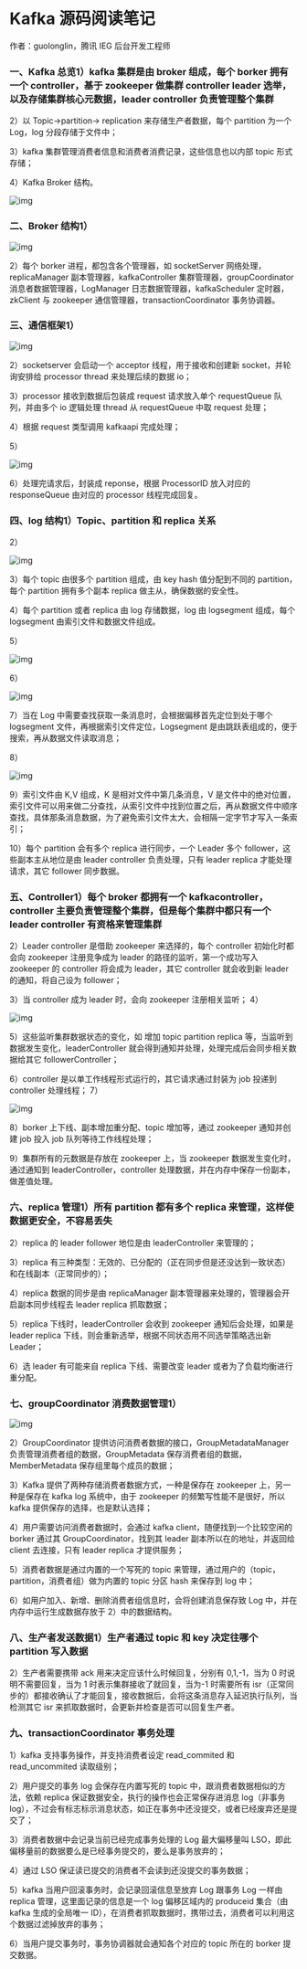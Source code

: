# Kafka 源码阅读笔记

作者：guolonglin，腾讯 IEG 后台开发工程师

### **一、Kafka 总览**1）kafka 集群是由 broker 组成，每个 borker 拥有一个 controller，基于 zookeeper 做集群 controller leader 选举，以及存储集群核心元数据，leader controller 负责管理整个集群

2）以 Topic->partition-> replication 来存储生产者数据，每个 partition 为一个 Log，log 分段存储于文件中；

3）kafka 集群管理消费者信息和消费者消费记录，这些信息也以内部 topic 形式存储；

4）Kafka Broker 结构。

![img](assets/v2-a176b3a0f9a6653e6676d7e2e7bfad9f_1440w.jpg)

### **二、Broker 结构**1）

![img](assets/v2-08b4addcaa904492f0e1cff65842c626_1440w.jpg)

2）每个 borker 进程，都包含各个管理器，如 socketServer 网络处理，replicaManager 副本管理器，kafkaController 集群管理器，groupCoordinator 消息者数据管理器，LogManager 日志数据管理器，kafkaScheduler 定时器，zkClient 与 zookeeper 通信管理器，transactionCoordinator 事务协调器。

### **三、通信框架**1）

![img](assets/v2-58f8d2e60d96853b5f6ba8f89b922c22_1440w.jpg)

2）socketserver 会启动一个 acceptor 线程，用于接收和创建新 socket，并轮询安排给 processor thread 来处理后续的数据 io；

3）processor 接收到数据后包装成 request 请求放入单个 requestQueue 队列，并由多个 io 逻辑处理 thread 从 requestQueue 中取 request 处理；

4）根据 request 类型调用 kafkaapi 完成处理；

5）

![img](assets/v2-8a7a1f6e0d753f085d29aee32fd064a0_1440w.jpg)

6）处理完请求后，封装成 reponse，根据 ProcessorID 放入对应的 responseQueue 由对应的 processor 线程完成回复。

### **四、log 结构**1）Topic、partition 和 replica 关系

2）

![img](assets/v2-3979c9a7498aa531fe932a4dce9fbb48_1440w.jpg)

3）每个 topic 由很多个 partition 组成，由 key hash 值分配到不同的 partition，每个 partition 拥有多个副本 replica 做主从，确保数据的安全性。

4）每个 partition 或者 replica 由 log 存储数据，log 由 logsegment 组成，每个 logsegment 由索引文件和数据文件组成。

5）

![img](assets/v2-f9e2b01e4ff0b55f547f3b5b0ddadb0d_1440w.jpg)

6）

![img](assets/v2-33a0c3ae8e0a9e725176b12dfbed4d66_1440w.jpg)

7）当在 Log 中需要查找获取一条消息时，会根据偏移首先定位到处于哪个 logsegment 文件，再根据索引文件定位，Logsegment 是由跳跃表组成的，便于搜索，再从数据文件读取消息；

8）

![img](assets/v2-9bc88e7c281de6235e8b03171e77f049_1440w.jpg)

9）索引文件由 K,V 组成，K 是相对文件中第几条消息，V 是文件中的绝对位置，索引文件可以用来做二分查找，从索引文件中找到位置之后，再从数据文件中顺序查找，具体那条消息数据，为了避免索引文件太大，会相隔一定字节才写入一条索引；

10）每个 partition 会有多个 replica 进行同步，一个 Leader 多个 follower，这些副本主从地位是由 leader controller 负责处理，只有 leader replica 才能处理请求，其它 follower 同步数据。

### **五、Controller**1）每个 broker 都拥有一个 kafkacontroller，controller 主要负责管理整个集群，但是每个集群中都只有一个 leader controller 有资格来管理集群

2）Leader controller 是借助 zookeeper 来选择的，每个 controller 初始化时都会向 zookeeper 注册竞争成为 leader 的路径的监听，第一个成功写入 zookeeper 的 controller 将会成为 leader，其它 controller 就会收到新 leader 的通知，将自己设为 follower；

3）当 controller 成为 leader 时，会向 zookeeper 注册相关监听； 4）

![img](assets/v2-a09c9461c5effeb3ac70b7d085f2c853_1440w.jpg)

5）这些监听集群数据状态的变化，如 增加 topic partition replica 等，当监听到数据发生变化，leaderController 就会得到通知并处理，处理完成后会同步相关数据给其它 followerController；

6）controller 是以单工作线程形式运行的，其它请求通过封装为 job 投递到 controller 处理线程； 7）

![img](assets/v2-e8f2365ccfdc87144c540d73f7678ada_1440w.jpg)

8）borker 上下线、副本增加重分配、topic 增加等，通过 zookeeper 通知并创建 job 投入 job 队列等待工作线程处理；

9）集群所有的元数据是存放在 zookeeper 上，当 zookeeper 数据发生变化时，通过通知到 leaderController，controller 处理数据，并在内存中保存一份副本，做差值处理。

### **六、replica 管理**1）所有 partition 都有多个 replica 来管理，这样使数据更安全，不容易丢失

2）replica 的 leader follower 地位是由 leaderController 来管理的；

3）replica 有三种类型：无效的、已分配的（正在同步但是还没达到一致状态）和在线副本（正常同步的）；

4）replica 数据的同步是由 replicaManager 副本管理器来处理的，管理器会开启副本同步线程去 leader replica 抓取数据；

5）replica 下线时，leaderController 会收到 zookeeper 通知后会处理，如果是 leader replica 下线，则会重新选举，根据不同状态用不同选举策略选出新 Leader；

6）选 leader 有可能来自 replica 下线、需要改变 leader 或者为了负载均衡进行重分配。

### **七、groupCoordinator 消费数据管理**1）

![img](assets/v2-145845fc2b00c44fa8fe3f68f818f9d2_1440w.jpg)

2）GroupCoordinator 提供访问消费者数据的接口，GroupMetadataManager 负责管理消费者组的数据，GroupMetadata 保存消费者组的数据，MemberMetadata 保存组里每个成员的数据；

3）Kafka 提供了两种存储消费者数据方式，一种是保存在 zookeeper 上，另一种是保存在 kafka log 系统中，由于 zookeeper 的频繁写性能不是很好，所以 kafka 提供保存的选择，也是默认选择；

4）用户需要访问消费者数据时，会通过 kafka client，随便找到一个比较空闲的 borker 通过其 GroupCoordinator，找到其 leader 副本所以在的地址，并返回给 client 去连接，只有 leader replica 才提供服务；

5）消费者数据是通过内置的一个写死的 topic 来管理，通过用户的（topic，partition，消费者组）做为内置的 topic 分区 hash 来保存到 log 中；

6）如用户加入、新增、删除消费者组信息时，会将创建消息保存致 Log 中，并在内存中运行生成数据存放于 2）中的数据结构。

### **八、生产者发送数据**1）生产者通过 topic 和 key 决定往哪个 partition 写入数据

2）生产者需要携带 ack 用来决定应该什么时候回复，分别有 0,1,-1，当为 0 时说明不需要回复，当为 1 时表示集群接收了就回复，当为-1 时需要所有 isr（正常同步的）都接收确认了才能回复，接收数据后，会将这条消息存入延迟执行队列，当检测其它 isr 来抓取数据时，会更新并检查是否可以回复生产者。

### **九、transactionCoordinator 事务处理**

1）kafka 支持事务操作，并支持消费者设定 read_commited 和 read_uncommited 读取级别；

2）用户提交的事务 log 会保存在内置写死的 topic 中，跟消费者数据相似的方法，依赖 replica 保证数据安全，执行的操作也会正常保存进消息 log（非事务 log），不过会有标志标示消息状态，如正在事务中还没提交，或者已经废弃还是提交了；

3）消费者数据中会记录当前已经完成事务处理的 Log 最大偏移量叫 LSO，即此偏移量前的数据要么是已经事务提交的，要么是事务放弃的；

4）通过 LSO 保证读已提交的消费者不会读到还没提交的事务数据；

5）kafka 当用户回滚事务时，会记录回滚信息至放弃 Log 跟事务 Log 一样由 replica 管理，这里面记录的信息是一个 log 偏移区域内的 produceid 集合（由 kafka 生成的全局唯一 ID），在消费者抓取数据时，携带过去，消费者可以利用这个数据过滤掉放弃的事务；

6）当用户提交事务时，事务协调器就会通知各个对应的 topic 所在的 borker 提交数据。
